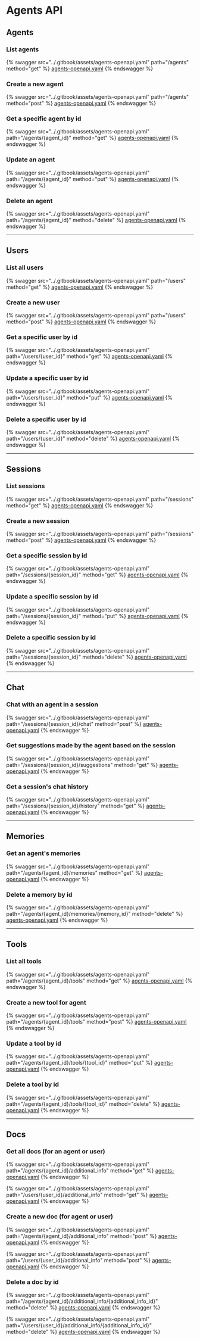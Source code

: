 # Agents API

## Agents

### List agents

{% swagger src="../.gitbook/assets/agents-openapi.yaml" path="/agents" method="get" %}
[agents-openapi.yaml](<../.gitbook/assets/agents-openapi.yaml>)
{% endswagger %}

### Create a new agent

{% swagger src="../.gitbook/assets/agents-openapi.yaml" path="/agents" method="post" %}
[agents-openapi.yaml](<../.gitbook/assets/agents-openapi.yaml>)
{% endswagger %}

### Get a specific agent by id

{% swagger src="../.gitbook/assets/agents-openapi.yaml" path="/agents/{agent_id}" method="get" %}
[agents-openapi.yaml](<../.gitbook/assets/agents-openapi.yaml>)
{% endswagger %}

### Update an agent

{% swagger src="../.gitbook/assets/agents-openapi.yaml" path="/agents/{agent_id}" method="put" %}
[agents-openapi.yaml](<../.gitbook/assets/agents-openapi.yaml>)
{% endswagger %}

### Delete an agent

{% swagger src="../.gitbook/assets/agents-openapi.yaml" path="/agents/{agent_id}" method="delete" %}
[agents-openapi.yaml](<../.gitbook/assets/agents-openapi.yaml>)
{% endswagger %}

*****

## Users

### List all users

{% swagger src="../.gitbook/assets/agents-openapi.yaml" path="/users" method="get" %}
[agents-openapi.yaml](<../.gitbook/assets/agents-openapi.yaml>)
{% endswagger %}

### Create a new user

{% swagger src="../.gitbook/assets/agents-openapi.yaml" path="/users" method="post" %}
[agents-openapi.yaml](<../.gitbook/assets/agents-openapi.yaml>)
{% endswagger %}

### Get a specific user by id

{% swagger src="../.gitbook/assets/agents-openapi.yaml" path="/users/{user_id}" method="get" %}
[agents-openapi.yaml](<../.gitbook/assets/agents-openapi.yaml>)
{% endswagger %}

### Update a specific user by id

{% swagger src="../.gitbook/assets/agents-openapi.yaml" path="/users/{user_id}" method="put" %}
[agents-openapi.yaml](<../.gitbook/assets/agents-openapi.yaml>)
{% endswagger %}

### Delete a specific user by id

{% swagger src="../.gitbook/assets/agents-openapi.yaml" path="/users/{user_id}" method="delete" %}
[agents-openapi.yaml](<../.gitbook/assets/agents-openapi.yaml>)
{% endswagger %}

*****

## Sessions

### List sessions

{% swagger src="../.gitbook/assets/agents-openapi.yaml" path="/sessions" method="get" %}
[agents-openapi.yaml](<../.gitbook/assets/agents-openapi.yaml>)
{% endswagger %}

### Create a new session

{% swagger src="../.gitbook/assets/agents-openapi.yaml" path="/sessions" method="post" %}
[agents-openapi.yaml](<../.gitbook/assets/agents-openapi.yaml>)
{% endswagger %}

### Get a specific session by id

{% swagger src="../.gitbook/assets/agents-openapi.yaml" path="/sessions/{session_id}" method="get" %}
[agents-openapi.yaml](<../.gitbook/assets/agents-openapi.yaml>)
{% endswagger %}

### Update a specific session by id

{% swagger src="../.gitbook/assets/agents-openapi.yaml" path="/sessions/{session_id}" method="put" %}
[agents-openapi.yaml](<../.gitbook/assets/agents-openapi.yaml>)
{% endswagger %}

### Delete a specific session by id

{% swagger src="../.gitbook/assets/agents-openapi.yaml" path="/sessions/{session_id}" method="delete" %}
[agents-openapi.yaml](<../.gitbook/assets/agents-openapi.yaml>)
{% endswagger %}

*****

## Chat

### Chat with an agent in a session

{% swagger src="../.gitbook/assets/agents-openapi.yaml" path="/sessions/{session_id}/chat" method="post" %}
[agents-openapi.yaml](<../.gitbook/assets/agents-openapi.yaml>)
{% endswagger %}

### Get suggestions made by the agent based on the session

{% swagger src="../.gitbook/assets/agents-openapi.yaml" path="/sessions/{session_id}/suggestions" method="get" %}
[agents-openapi.yaml](<../.gitbook/assets/agents-openapi.yaml>)
{% endswagger %}

### Get a session's chat history

{% swagger src="../.gitbook/assets/agents-openapi.yaml" path="/sessions/{session_id}/history" method="get" %}
[agents-openapi.yaml](<../.gitbook/assets/agents-openapi.yaml>)
{% endswagger %}

*****

## Memories

### Get an agent's memories

{% swagger src="../.gitbook/assets/agents-openapi.yaml" path="/agents/{agent_id}/memories" method="get" %}
[agents-openapi.yaml](<../.gitbook/assets/agents-openapi.yaml>)
{% endswagger %}

### Delete a memory by id

{% swagger src="../.gitbook/assets/agents-openapi.yaml" path="/agents/{agent_id}/memories/{memory_id}" method="delete" %}
[agents-openapi.yaml](<../.gitbook/assets/agents-openapi.yaml>)
{% endswagger %}

*****

## Tools

### List all tools

{% swagger src="../.gitbook/assets/agents-openapi.yaml" path="/agents/{agent_id}/tools" method="get" %}
[agents-openapi.yaml](<../.gitbook/assets/agents-openapi.yaml>)
{% endswagger %}

### Create a new tool for agent

{% swagger src="../.gitbook/assets/agents-openapi.yaml" path="/agents/{agent_id}/tools" method="post" %}
[agents-openapi.yaml](<../.gitbook/assets/agents-openapi.yaml>)
{% endswagger %}

### Update a tool by id

{% swagger src="../.gitbook/assets/agents-openapi.yaml" path="/agents/{agent_id}/tools/{tool_id}" method="put" %}
[agents-openapi.yaml](<../.gitbook/assets/agents-openapi.yaml>)
{% endswagger %}

### Delete a tool by id

{% swagger src="../.gitbook/assets/agents-openapi.yaml" path="/agents/{agent_id}/tools/{tool_id}" method="delete" %}
[agents-openapi.yaml](<../.gitbook/assets/agents-openapi.yaml>)
{% endswagger %}

*****

## Docs

### Get all docs (for an agent or user)

{% swagger src="../.gitbook/assets/agents-openapi.yaml" path="/agents/{agent_id}/additional_info" method="get" %}
[agents-openapi.yaml](<../.gitbook/assets/agents-openapi.yaml>)
{% endswagger %}

{% swagger src="../.gitbook/assets/agents-openapi.yaml" path="/users/{user_id}/additional_info" method="get" %}
[agents-openapi.yaml](<../.gitbook/assets/agents-openapi.yaml>)
{% endswagger %}

### Create a new doc (for agent or user)

{% swagger src="../.gitbook/assets/agents-openapi.yaml" path="/agents/{agent_id}/additional_info" method="post" %}
[agents-openapi.yaml](<../.gitbook/assets/agents-openapi.yaml>)
{% endswagger %}

{% swagger src="../.gitbook/assets/agents-openapi.yaml" path="/users/{user_id}/additional_info" method="post" %}
[agents-openapi.yaml](<../.gitbook/assets/agents-openapi.yaml>)
{% endswagger %}

### Delete a doc by id

{% swagger src="../.gitbook/assets/agents-openapi.yaml" path="/agents/{agent_id}/additional_info/{additional_info_id}" method="delete" %}
[agents-openapi.yaml](<../.gitbook/assets/agents-openapi.yaml>)
{% endswagger %}

{% swagger src="../.gitbook/assets/agents-openapi.yaml" path="/users/{user_id}/additional_info/{additional_info_id}" method="delete" %}
[agents-openapi.yaml](<../.gitbook/assets/agents-openapi.yaml>)
{% endswagger %}

